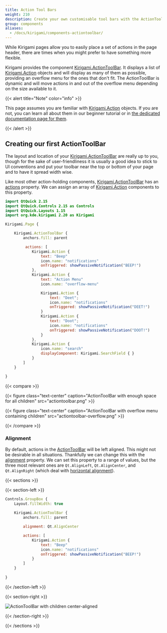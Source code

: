 ```yaml
---
title: Action Tool Bars
weight: 210
description: Create your own customisable tool bars with the ActionToolBar component
group: components
aliases:
  - /docs/kirigami/components-actiontoolbar/
---
```


While Kirigami pages allow you to easily place a set of actions in the page header, there are times when you might prefer to have something more flexible.

Kirigami provides the component [Kirigami.ActionToolBar](docs:kirigami2;ActionToolBar). It displays a list of [Kirigami.Action](docs:kirigami2;Action) objects and will display as many of them as possible, providing an overflow menu for the ones that don't fit. The ActionToolBar is dynamic and will move actions in and out of the overflow menu depending on the size available to it.

{{< alert title="Note" color="info" >}}

This page assumes you are familiar with [Kirigami.Action](docs:kirigami2;Action) objects. If you are not, you can learn all about them in our beginner tutorial or in [the dedicated documentation page for them](../components-actions/).

{{< /alert >}}

## Creating our first ActionToolBar

The layout and location of your [Kirigami.ActionToolBar](docs:kirigami2;ActionToolBar) are really up to you, though for the sake of user-friendliness it is usually a good idea to stick to UI conventions and put your toolbar near the top or bottom of your page and to have it spread width wise.

Like most other action-holding components, [Kirigami.ActionToolBar](docs:kirigami2;ActionToolBar) has an [actions](docs:kirigami2;ActionToolBar::actions) property. We can assign an array of [Kirigami.Action](docs:kirigami2;Action) components to this property.

```qml
import QtQuick 2.15
import QtQuick.Controls 2.15 as Controls
import QtQuick.Layouts 1.15
import org.kde.kirigami 2.20 as Kirigami

Kirigami.Page {

    Kirigami.ActionToolBar {
        anchors.fill: parent

         actions: [
            Kirigami.Action { 
                text: "Beep" 
                icon.name: "notifications" 
                onTriggered: showPassiveNotification("BEEP!") 
            },
            Kirigami.Action { 
                text: "Action Menu" 
                icon.name: "overflow-menu"

                Kirigami.Action { 
                    text: "Deet"; 
                    icon.name: "notifications" 
                    onTriggered: showPassiveNotification("DEET!") 
                }
                Kirigami.Action { 
                    text: "Doot"; 
                    icon.name: "notifications" 
                    onTriggered: showPassiveNotification("DOOT!") 
                }
            },
            Kirigami.Action {
                icon.name: "search"
                displayComponent: Kirigami.SearchField { }
            }
        ]
    }

}
```

{{< compare >}}

{{< figure class="text-center" caption="ActionToolBar with enough space for all children" src="actiontoolbar.png" >}}

{{< figure class="text-center" caption="ActionToolBar with overflow menu containing children" src="actiontoolbar-overflow.png" >}}

{{< /compare >}}

### Alignment

By default, actions in the [ActionToolBar]([Kirigami.ActionToolBar](docs:kirigami2;ActionToolBar)) will be left aligned. This might not be desirable in all situations. Thankfully we can change this with the [alignment](docs:kirigami2;ActionToolBar::alignment) property. We can set this property to a range of values, but the three most relevant ones are `Qt.AlignLeft`, `Qt.AlignCenter`, and `Qt.AlignRight` (which deal with [horizontal alignment](docs:qtcore;Qt::Alignment)).

{{< sections >}}

{{< section-left >}}

```qml
Controls.GroupBox {
    Layout.fillWidth: true
        
    Kirigami.ActionToolBar {
        anchors.fill: parent

        alignment: Qt.AlignCenter

        actions: [
            Kirigami.Action { 
                text: "Beep" 
                icon.name: "notifications" 
                onTriggered: showPassiveNotification("BEEP!") 
            }
        ]
    }
    
}
```

{{< /section-left >}}

{{< section-right >}}

![ActionToolBar with children center-aligned](/docs/use/kirigami/components-actiontoolbar/actiontoolbar-alignment.png)

{{< /section-right >}}

{{< /sections >}}

